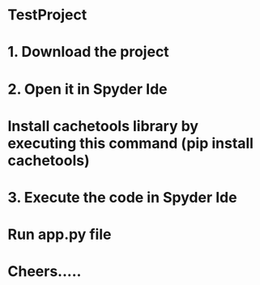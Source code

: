 # TestProject
# 1. Download the project
# 2. Open it in Spyder Ide
# Install cachetools library by executing this command (pip install cachetools)
# 3. Execute the code in Spyder Ide
# Run app.py file
# Cheers.....
